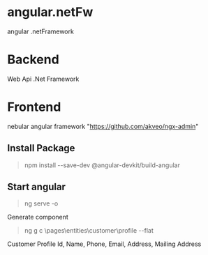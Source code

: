 # angular.netFw
angular .netFramework

# Backend
Web Api .Net Framework

# Frontend
nebular angular framework "https://github.com/akveo/ngx-admin"

## Install Package
>npm install --save-dev @angular-devkit/build-angular

## Start angular
>ng serve -o

Generate component
>ng g c \pages\entities\customer\profile --flat 

Customer Profile
Id, Name, Phone, Email, Address, Mailing Address
